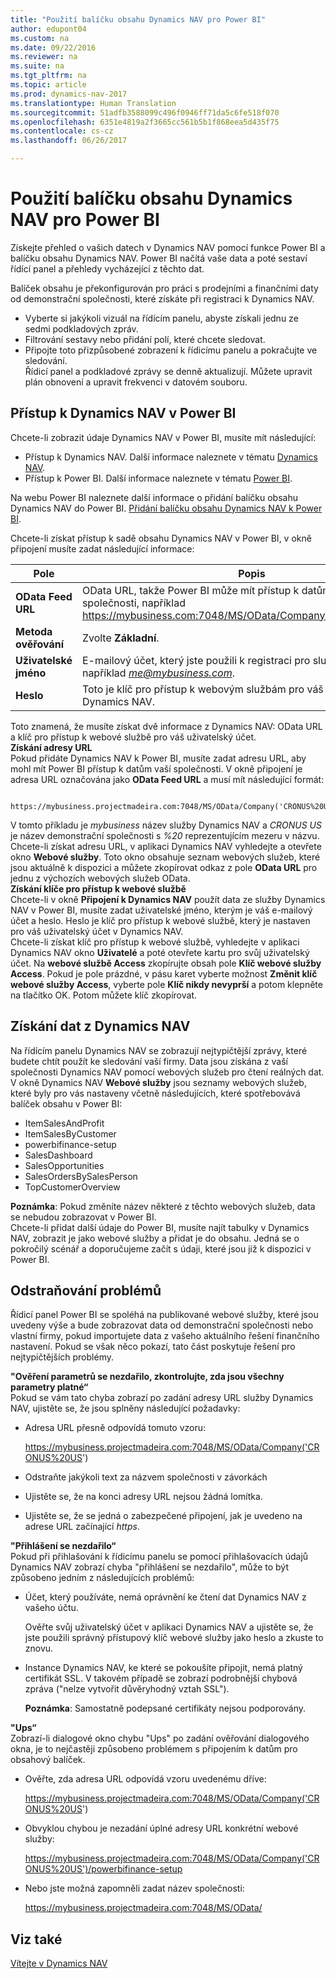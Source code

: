 ```yaml
---
title: "Použití balíčku obsahu Dynamics NAV pro Power BI"
author: edupont04
ms.custom: na
ms.date: 09/22/2016
ms.reviewer: na
ms.suite: na
ms.tgt_pltfrm: na
ms.topic: article
ms.prod: dynamics-nav-2017
ms.translationtype: Human Translation
ms.sourcegitcommit: 51adfb3588099c496f0946ff71da5c6fe518f070
ms.openlocfilehash: 6351e4819a2f3665cc561b5b1f868eea5d435f75
ms.contentlocale: cs-cz
ms.lasthandoff: 06/26/2017

---
```


# <a name="using-the-dynamics-nav-content-pack-for-power-bi"></a>Použití balíčku obsahu Dynamics NAV pro Power BI
Získejte přehled o vašich datech v Dynamics NAV pomocí funkce Power BI a balíčku obsahu Dynamics NAV. Power BI načítá vaše data a poté sestaví řídící panel a přehledy vycházející z těchto dat.  

Balíček obsahu je překonfigurován pro práci s prodejními a finančními daty od demonstrační společnosti, které získáte při registraci k Dynamics NAV.  

- Vyberte si jakýkoli vizuál na řídícím panelu, abyste získali jednu ze sedmi podkladových zpráv.  
- Filtrování sestavy nebo přidání polí, které chcete sledovat.  
- Připojte toto přizpůsobené zobrazení k řídicímu panelu a pokračujte ve sledování.  
Řídicí panel a podkladové zprávy se denně aktualizují. Můžete upravit plán obnovení a upravit frekvenci v datovém souboru.  

## <a name="accessing-dynamics-nav-in-power-bi"></a>Přístup k Dynamics NAV v Power BI
Chcete-li zobrazit údaje Dynamics NAV v Power BI, musíte mít následující:  

- Přístup k Dynamics NAV. Další informace naleznete v tématu [Dynamics NAV](http://go.microsoft.com/fwlink/?LinkID=759714).  
- Přístup k Power BI. Další informace naleznete v tématu [Power BI](https://powerbi.microsoft.com).

Na webu Power BI naleznete další informace o přidání balíčku obsahu Dynamics NAV do Power BI. [Přidání balíčku obsahu Dynamics NAV k Power BI](http://go.microsoft.com/fwlink/?LinkID=760850).  

Chcete-li získat přístup k sadě obsahu Dynamics NAV v Power BI, v okně připojení musíte zadat následující informace:

| Pole       | Popis              |
|-------------|--------------------------|
|**OData Feed URL**|OData URL, takže Power BI může mít přístup k datům od vaší společnosti, například https://mybusiness.com:7048/MS/OData/Company('CRONUS%20US').|
|**Metoda ověřování**|Zvolte **Základní**.|
|**Uživatelské jméno**|E-mailový účet, který jste použili k registraci pro službu Dynamics NAV například *me@mybusiness.com*.|
|**Heslo**|Toto je klíč pro přístup k webovým službám pro váš uživatelský účet v Dynamics NAV.|

Toto znamená, že musíte získat dvě informace z Dynamics NAV: OData URL a klíč pro přístup k webové službě pro váš uživatelský účet.  
**Získání adresy URL**  
Pokud přidáte Dynamics NAV k Power BI, musíte zadat adresu URL, aby mohl mít Power BI přístup k datům vaší společnosti. V okně připojení je adresa URL označována jako **OData Feed URL** a musí mít následující formát:

         https://mybusiness.projectmadeira.com:7048/MS/OData/Company('CRONUS%20US')  
V tomto příkladu je *mybusiness* název služby Dynamics NAV a *CRONUS US* je název demonstrační společnosti s *%20* reprezentujícím mezeru v názvu.   
Chcete-li získat adresu URL, v aplikaci Dynamics NAV vyhledejte a otevřete okno **Webové služby**. Toto okno obsahuje seznam webových služeb, které jsou aktuálně k dispozici a můžete zkopírovat odkaz z pole **OData URL** pro jednu z výchozích webových služeb OData.  
**Získání klíče pro přístup k webové službě**  
Chcete-li v okně **Připojení k Dynamics NAV** použít data ze služby Dynamics NAV v Power BI, musíte zadat uživatelské jméno, kterým je váš e-mailový účet a heslo. Heslo je klíč pro přístup k webové službě, který je nastaven pro váš uživatelský účet v Dynamics NAV.  
Chcete-li získat klíč pro přístup k webové službě, vyhledejte v aplikaci Dynamics NAV okno **Uživatelé** a poté otevřete kartu pro svůj uživatelský účet. Na **webové službě Access** zkopírujte obsah pole **Klíč webové služby Access**. Pokud je pole prázdné, v pásu karet vyberte možnost **Změnit klíč webové služby Access**, vyberte pole **Klíč nikdy nevyprší** a potom klepněte na tlačítko OK. Potom můžete klíč zkopírovat.  

## <a name="getting-data-from-dynamics-nav"></a>Získání dat z Dynamics NAV
Na řídícím panelu Dynamics NAV se zobrazují nejtypičtější zprávy, které budete chtít použít ke sledování vaší firmy. Data jsou získána z vaší společnosti Dynamics NAV pomocí webových služeb pro čtení reálných dat. V okně Dynamics NAV **Webové služby** jsou seznamy webových služeb, které byly pro vás nastaveny včetně následujících, které spotřebovává balíček obsahu v Power BI:  

- ItemSalesAndProfit  
- ItemSalesByCustomer  
- powerbifinance-setup  
- SalesDashboard  
- SalesOpportunities  
- SalesOrdersBySalesPerson  
- TopCustomerOverview  

**Poznámka**: Pokud změníte název některé z těchto webových služeb, data se nebudou zobrazovat v Power BI.  
Chcete-li přidat další údaje do Power BI, musíte najít tabulky v Dynamics NAV, zobrazit je jako webové služby a přidat je do obsahu. Jedná se o pokročilý scénář a doporučujeme začít s údaji, které jsou již k dispozici v Power BI.  

## <a name="troubleshooting"></a>Odstraňování problémů
Řídicí panel Power BI se spoléhá na publikované webové služby, které jsou uvedeny výše a bude zobrazovat data od demonstrační společnosti nebo vlastní firmy, pokud importujete data z vašeho aktuálního řešení finančního nastavení. Pokud se však něco pokazí, tato část poskytuje řešení pro nejtypičtějších problémy.  

**"Ověření parametrů se nezdařilo, zkontrolujte, zda jsou všechny parametry platné“**  
Pokud se vám tato chyba zobrazí po zadání adresy URL služby Dynamics NAV, ujistěte se, že jsou splněny následující požadavky:  

- Adresa URL přesně odpovídá tomuto vzoru:

    https://mybusiness.projectmadeira.com:7048/MS/OData/Company('CRONUS%20US')  
- Odstraňte jakýkoli text za názvem společnosti v závorkách  
- Ujistěte se, že na konci adresy URL nejsou žádná lomítka.  
- Ujistěte se, že se jedná o zabezpečené připojení, jak je uvedeno na adrese URL začínající *https*.  


**"Přihlášení se nezdařilo“**  
Pokud při přihlašování k řídicímu panelu se pomocí přihlašovacích údajů Dynamics NAV zobrazí chyba "přihlášení se nezdařilo", může to být způsobeno jedním z následujících problémů:

* Účet, který používáte, nemá oprávnění ke čtení dat Dynamics NAV z vašeho účtu.

    Ověřte svůj uživatelský účet v aplikaci Dynamics NAV a ujistěte se, že jste použili správný přístupový klíč webové služby jako heslo a zkuste to znovu.  
* Instance Dynamics NAV, ke které se pokoušíte připojit, nemá platný certifikát SSL. V takovém případě se zobrazí podrobnější chybová zpráva ("nelze vytvořit důvěryhodný vztah SSL").

    **Poznámka**: Samostatně podepsané certifikáty nejsou podporovány.  


**"Ups“**  
Zobrazí-li dialogové okno chybu "Ups" po zadání ověřování dialogového okna, je to nejčastěji způsobeno problémem s připojením k datům pro obsahový balíček.

* Ověřte, zda adresa URL odpovídá vzoru uvedenému dříve:

    https://mybusiness.projectmadeira.com:7048/MS/OData/Company('CRONUS%20US')  
* Obvyklou chybou je nezadání úplné adresy URL konkrétní webové služby:

    https://mybusiness.projectmadeira.com:7048/MS/OData/Company('CRONUS%20US')/powerbifinance-setup  
* Nebo jste možná zapomněli zadat název společnosti:

    https://mybusiness.projectmadeira.com:7048/MS/OData/  


## <a name="see-also"></a>Viz také
[Vítejte v Dynamics NAV](across-get-started.md)  

